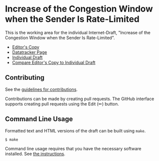 # Increase of the Congestion Window when the Sender Is Rate-Limited

This is the working area for the individual Internet-Draft, "Increase of the Congestion Window when the Sender Is Rate-Limited".

* [Editor's Copy](https://mwelzl.github.io/draft-ccwg-ratelimited-increase/#go.draft-welzl-ccwg-ratelimited-increase.html)
* [Datatracker Page](https://datatracker.ietf.org/doc/draft-welzl-ccwg-ratelimited-increase)
* [Individual Draft](https://datatracker.ietf.org/doc/html/draft-welzl-ccwg-ratelimited-increase)
* [Compare Editor's Copy to Individual Draft](https://mwelzl.github.io/draft-ccwg-ratelimited-increase/#go.draft-welzl-ccwg-ratelimited-increase.diff)


## Contributing

See the
[guidelines for contributions](https://github.com/mwelzl/draft-ccwg-ratelimited-increase/blob/main/CONTRIBUTING.md).

Contributions can be made by creating pull requests.
The GitHub interface supports creating pull requests using the Edit (✏) button.


## Command Line Usage

Formatted text and HTML versions of the draft can be built using `make`.

```sh
$ make
```

Command line usage requires that you have the necessary software installed.  See
[the instructions](https://github.com/martinthomson/i-d-template/blob/main/doc/SETUP.md).

